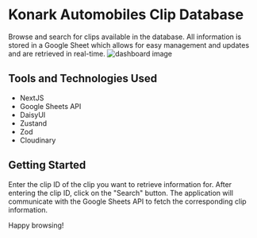 # Konark Automobiles Clip Database

Browse and search for clips available in the database. All information is stored in a Google Sheet which allows for easy management and updates and are retrieved in real-time.
![dashboard image][img]

## Tools and Technologies Used

-   NextJS
-   Google Sheets API
-   DaisyUI
-   Zustand
-   Zod
-   Cloudinary

## Getting Started

Enter the clip ID of the clip you want to retrieve information for.
After entering the clip ID, click on the "Search" button. The application will communicate with the Google Sheets API to fetch the corresponding clip information.

Happy browsing!

[img]: https://res.cloudinary.com/dmtacem5p/image/upload/v1691219566/github/clip_manager_konark.png

